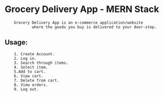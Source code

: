 # Grocery Delivery App - MERN Stack

        Grocery Delivery App is an e-commerce application/website 
                where the goods you buy is delivered to your door-step.

## Usage:

        1. Create Account.
        2. Log in.
        3. Search through items.
        4. Select item.
        5.Add to cart.
        6. View cart.
        7. Delete from cart.
        8. View orders.
        9. Log out.
